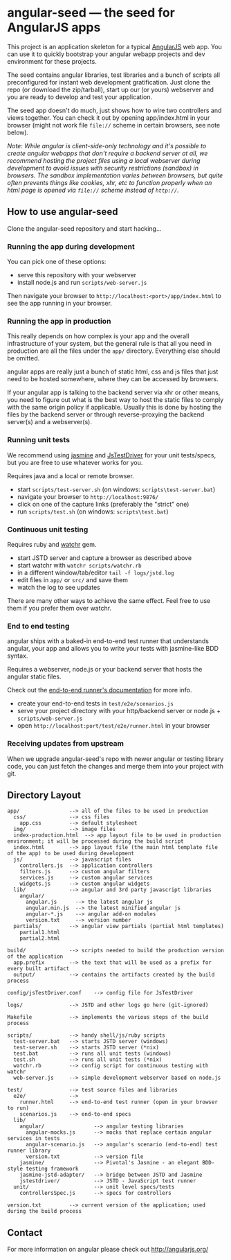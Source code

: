 # angular-seed — the seed for AngularJS apps

This project is an application skeleton for a typical [AngularJS](http://angularjs.org/) web app.
You can use it to quickly bootstrap your angular webapp projects and dev environment for these
projects.

The seed contains angular libraries, test libraries and a bunch of scripts all preconfigured for
instant web development gratification. Just clone the repo (or download the zip/tarball), start up
our (or yours) webserver and you are ready to develop and test your application.

The seed app doesn't do much, just shows how to wire two controllers and views together. You can
check it out by opening app/index.html in your browser (might not work file `file://` scheme in
certain browsers, see note below).

_Note: While angular is client-side-only technology and it's possible to create angular webapps that
don't require a backend server at all, we recommend hosting the project files using a local
webserver during development to avoid issues with security restrictions (sandbox) in browsers. The
sandbox implementation varies between browsers, but quite often prevents things like cookies, xhr,
etc to function properly when an html page is opened via `file://` scheme instead of `http://`._


## How to use angular-seed

Clone the angular-seed repository and start hacking...


### Running the app during development

You can pick one of these options:

* serve this repository with your webserver
* install node.js and run `scripts/web-server.js`

Then navigate your browser to `http://localhost:<port>/app/index.html` to see the app running in
your browser.


### Running the app in production

This really depends on how complex is your app and the overall infrastructure of your system, but
the general rule is that all you need in production are all the files under the `app/` directory.
Everything else should be omitted.

angular apps are really just a bunch of static html, css and js files that just need to be hosted
somewhere, where they can be accessed by browsers.

If your angular app is talking to the backend server via xhr or other means, you need to figure
out what is the best way to host the static files to comply with the same origin policy if
applicable. Usually this is done by hosting the files by the backend server or through
reverse-proxying the backend server(s) and a webserver(s).


### Running unit tests

We recommend using [jasmine](http://pivotal.github.com/jasmine/) and
[JsTestDriver](http://code.google.com/p/js-test-driver/) for your unit tests/specs, but you are free
to use whatever works for you.

Requires java and a local or remote browser.

* start `scripts/test-server.sh` (on windows: `scripts\test-server.bat`)
* navigate your browser to `http://localhost:9876/`
* click on one of the capture links (preferably the "strict" one)
* run `scripts/test.sh` (on windows: `scripts\test.bat`)


### Continuous unit testing

Requires ruby and [watchr](https://github.com/mynyml/watchr) gem.

* start JSTD server and capture a browser as described above
* start watchr with `watchr scripts/watchr.rb`
* in a different window/tab/editor `tail -f logs/jstd.log`
* edit files in `app/` or `src/` and save them
* watch the log to see updates

There are many other ways to achieve the same effect. Feel free to use them if you prefer them over
watchr.


### End to end testing

angular ships with a baked-in end-to-end test runner that understands angular, your app and allows
you to write your tests with jasmine-like BDD syntax.

Requires a webserver, node.js or your backend server that hosts the angular static files.

Check out the [end-to-end runner's documentation](http://goo.gl/e8n06) for more info.

* create your end-to-end tests in `test/e2e/scenarios.js`
* serve your project directory with your http/backend server or node.js + `scripts/web-server.js`
* open `http://localhost:port/test/e2e/runner.html` in your browser


### Receiving updates from upstream

When we upgrade angular-seed's repo with newer angular or testing library code, you can just
fetch the changes and merge them into your project with git.


## Directory Layout

    app/                --> all of the files to be used in production
      css/              --> css files
        app.css         --> default stylesheet
      img/              --> image files
      index-production.html  --> app layout file to be used in production environment; it will be processed during the build script
      index.html        --> app layout file (the main html template file of the app) to be used during development
      js/               --> javascript files
        controllers.js  --> application controllers
        filters.js      --> custom angular filters
        services.js     --> custom angular services
        widgets.js      --> custom angular widgets
      lib/              --> angular and 3rd party javascript libraries
        angular/
          angular.js      --> the latest angular js
          angular.min.js  --> the latest minified angular js
          angular-*.js    --> angular add-on modules
          version.txt     --> version number
      partials/         --> angular view partials (partial html templates)
        partial1.html
        partial2.html

    build/              --> scripts needed to build the production version of the application
      app.prefix        --> the text that will be used as a prefix for every built artifact
      output/           --> contains the artifacts created by the build process

    config/jsTestDriver.conf    --> config file for JsTestDriver

    logs/               --> JSTD and other logs go here (git-ignored)
    
    Makefile            --> implements the various steps of the build process

    scripts/            --> handy shell/js/ruby scripts
      test-server.bat   --> starts JSTD server (windows)
      test-server.sh    --> starts JSTD server (*nix)
      test.bat          --> runs all unit tests (windows)
      test.sh           --> runs all unit tests (*nix)
      watchr.rb         --> config script for continuous testing with watchr
      web-server.js     --> simple development webserver based on node.js

    test/               --> test source files and libraries
      e2e/              -->
        runner.html     --> end-to-end test runner (open in your browser to run)
        scenarios.js    --> end-to-end specs
      lib/
        angular/                --> angular testing libraries
          angular-mocks.js      --> mocks that replace certain angular services in tests
          angular-scenario.js   --> angular's scenario (end-to-end) test runner library
          version.txt           --> version file
        jasmine/                --> Pivotal's Jasmine - an elegant BDD-style testing framework
        jasmine-jstd-adapter/   --> bridge between JSTD and Jasmine
        jstestdriver/           --> JSTD - JavaScript test runner
      unit/                     --> unit level specs/tests
        controllersSpec.js      --> specs for controllers

    version.txt         --> current version of the application; used during the build process

## Contact

For more information on angular please check out http://angularjs.org/
